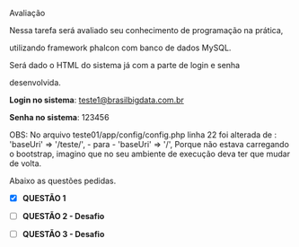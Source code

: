 

Avaliação

Nessa tarefa será avaliado seu conhecimento de programação na prática,

utilizando framework phalcon com banco de dados MySQL.

Será dado o HTML do sistema já com a parte de login e senha

desenvolvida.

**Login no sistema**: teste1@brasilbigdata.com.br

**Senha no sistema**: 123456

OBS: No arquivo teste01/app/config/config.php linha 22 foi alterada de : 'baseUri'        => '/teste/', - para -  'baseUri'        => '/',
Porque não estava carregando o bootstrap, imagino que no seu ambiente de execução deva ter que mudar de volta.


Abaixo as questões pedidas.

- [x] **QUESTÃO 1**

- [ ] **QUESTÃO 2 - Desafio**


- [ ] **QUESTÃO 3 - Desafio**


